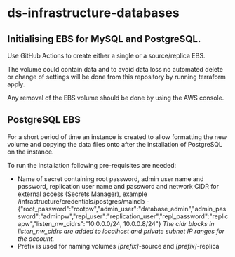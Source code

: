 # ds-infrastructure-databases
## Initialising EBS for MySQL and PostgreSQL.
Use GitHub Actions to create either a single or a source/replica EBS. 

The volume could contain data and to avoid data loss no automated delete or change of settings will be done from this repository by running terraform apply.

Any removal of the EBS volume should be done by using the AWS console.
## PostgreSQL EBS
For a short period of time an instance is created to allow formatting the new volume and copying the data files onto after the installation of PostgreSQL on the instance.

To run the installation following pre-requisites are needed:
- Name of secret containing root password, admin user name and password, replication user name and password and network CIDR for external access (Secrets Manager), example /infrastructure/credentials/postgres/maindb - {"root_password":"rootpw","admin_user":"database_admin","admin_password":"adminpw","repl_user":"replication_user","repl_password":"replicapw","listen_nw_cidrs":"10.0.0.0/24, 10.0.0.8/24"} _The cidr blocks in listen_nw_cidrs are added to localhost and private subnet IP ranges for the account._
- Prefix is used for naming volumes _[prefix]_-source and _[prefix]_-replica
